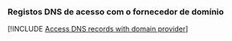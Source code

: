### <a name="access-dns-records-with-domain-provider"></a>Registos DNS de acesso com o fornecedor de domínio

[!INCLUDE [Access DNS records with domain provider](app-service-web-access-dns-records-no-h.md)]

